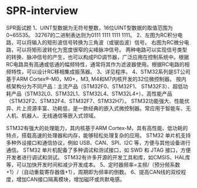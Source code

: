 # SPR-interview
SPR面试题
1、UINT型数据为无符号整数，16位UINT型数据的取值范围为0~65535。
  32767的二进制表达则为0111 1111 1111 1111。
2、左图为RC积分电路，可以将输入的矩形波信号转换为三角波（或锯齿波）信号。
  右图为RC微分电路，可以将矩形波转化为宽度很窄的尖峰脉冲信号。
  两种电路可以实现信号类型的转换、脉冲信号的产生，也可以构成PID调节器，广泛应用在控制系统中。根据RC电路具有高通或低通的幅频特性，通常将其作为滤波器使用。根据RC电路的相频特性，可以设计RC移相集成振荡器。
3、详见程序。
4、STM32系列是ST公司基于ARM Cortex®-M0，M0+，M3, M4和M7内核开发的32位微控制器。
  按内核架构分为不同产品：主流产品（STM32F0、STM32F1、	STM32F3）、超低功耗产品（STM32L0、STM32L1、STM32L4、STM32L4+）、高性能产品（STM32F2、STM32F4、STM32F7、STM32H7）。
  STM32功能强大、性能优异、片上资源丰富、功耗低，是一款经典的嵌入式微控制器。常应用于智能车、无人机、机器人、无线通信等嵌入式领域。
  
  STM32有强大的处理能力，其内核基于ARM Cortex-M，具有高性能、低功耗的特点，搭载高速的处理器和内存，能够轻松处理复杂的应用。
  STM32 单片机支持多种外设接口和通信协议，例如 USB、CAN、SPI、I2C 等，方便与其他设备进行通信。
  STM32 单片机配备了多种调试和测试接口，如 SWD 和 JTAG 接口，方便开发者进行调试和测试。
  STM32有许多开源的开发工具和库，如CMSIS、HAL库等，可以加快开发时间和减少开发成本。
5、定时器频率=主频/（预分频系数+1）/（自动重载寄存器值+1），周期即为频率的倒数。
6、提高CAN线的双绞程度，增加CAN接口隔离模块，增加磁环或共默电感。
